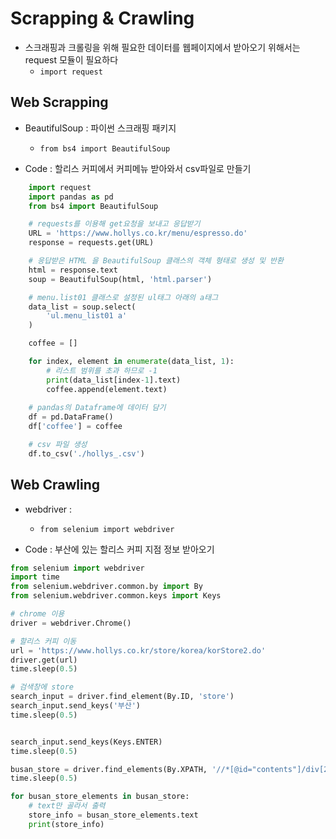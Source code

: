 # Scrapping & Crawling
* 스크래핑과 크롤링을 위해 필요한 데이터를 웹페이지에서 받아오기 위해서는 request 모듈이 필요하다
    * `import request`

## Web Scrapping

* BeautifulSoup : 파이썬 스크래핑 패키지
    * `from bs4 import BeautifulSoup`

* Code : 할리스 커피에서 커피메뉴 받아와서 csv파일로 만들기

```python
    import request
    import pandas as pd
    from bs4 import BeautifulSoup

    # requests를 이용해 get요청을 보내고 응답받기
    URL = 'https://www.hollys.co.kr/menu/espresso.do'
    response = requests.get(URL)

    # 응답받은 HTML 을 BeautifulSoup 클래스의 객체 형태로 생성 및 반환
    html = response.text
    soup = BeautifulSoup(html, 'html.parser')

    # menu.list01 클래스로 설정된 ul태그 아래의 a태그
    data_list = soup.select(
        'ul.menu_list01 a'
    )

    coffee = []

    for index, element in enumerate(data_list, 1):
        # 리스트 범위를 초과 하므로 -1
        print(data_list[index-1].text)
        coffee.append(element.text)
    
    # pandas의 Dataframe에 데이터 담기
    df = pd.DataFrame()
    df['coffee'] = coffee

    # csv 파일 생성
    df.to_csv('./hollys_.csv')

```

## Web Crawling 

* webdriver : 
    * `from selenium import webdriver`

* Code : 부산에 있는 할리스 커피 지점 정보 받아오기

```python
from selenium import webdriver
import time
from selenium.webdriver.common.by import By
from selenium.webdriver.common.keys import Keys

# chrome 이용
driver = webdriver.Chrome()

# 할리스 커피 이동
url = 'https://www.hollys.co.kr/store/korea/korStore2.do'
driver.get(url)
time.sleep(0.5)

# 검색창에 store
search_input = driver.find_element(By.ID, 'store')
search_input.send_keys('부산')
time.sleep(0.5)


search_input.send_keys(Keys.ENTER)
time.sleep(0.5)

busan_store = driver.find_elements(By.XPATH, '//*[@id="contents"]/div[2]/fieldset/fieldset/div[1]/table/tbody')
time.sleep(0.5)

for busan_store_elements in busan_store:
    # text만 골라서 출력
    store_info = busan_store_elements.text
    print(store_info)

```